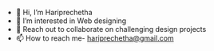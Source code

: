 - 👋 Hi, I’m Hariprechetha
- 👀 I’m interested in Web designing
- 🌱 Reach out to collaborate on challenging design projects
- 📫 How to reach me- hariprechetha@gmail.com

<!---
Hariprechetha/Hariprechetha is a ✨ special ✨ repository because its `README.md` (this file) appears on your GitHub profile.
You can click the Preview link to take a look at your changes.
--->
